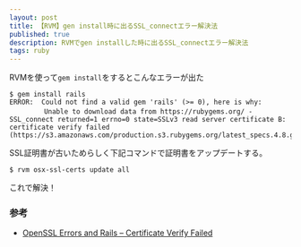 ```yaml
---
layout: post
title: 【RVM】gen install時に出るSSL_connectエラー解決法
published: true
description: RVMでgen installした時に出るSSL_connectエラー解決法
tags: ruby
---
```


RVMを使って`gem install`をするとこんなエラーが出た

    $ gem install rails
    ERROR:  Could not find a valid gem 'rails' (>= 0), here is why:
      　　　　Unable to download data from https://rubygems.org/ - SSL_connect returned=1 errno=0 state=SSLv3 read server certificate B: certificate verify failed (https://s3.amazonaws.com/production.s3.rubygems.org/latest_specs.4.8.gz)

SSL証明書が古いためらしく下記コマンドで証明書をアップデートする。

    $ rvm osx-ssl-certs update all

これで解決！

### 参考
* [OpenSSL Errors and Rails – Certificate Verify Failed](http://railsapps.github.io/openssl-certificate-verify-failed.html)
